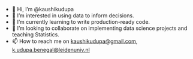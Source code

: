 - 👋 Hi, I’m @kaushikudupa
- 👀 I’m interested in using data to inform decisions.
- 🌱 I’m currently learning to write production-ready code.
- 💞️ I’m looking to collaborate on implementing data science projects and teaching Statistics.
- 📫 How to reach me on kaushikudupa@gmail.com, k.udupa.benegal@leidenuniv.nl

<!---
kaushikudupa/kaushikudupa is a ✨ special ✨ repository because its `README.md` (this file) appears on your GitHub profile.
You can click the Preview link to take a look at your changes.
--->

